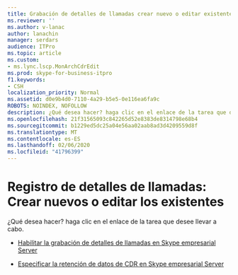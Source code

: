 ```yaml
---
title: Grabación de detalles de llamadas crear nuevo o editar existente
ms.reviewer: ''
ms.author: v-lanac
author: lanachin
manager: serdars
audience: ITPro
ms.topic: article
ms.custom:
- ms.lync.lscp.MonArchCdrEdit
ms.prod: skype-for-business-itpro
f1.keywords:
- CSH
localization_priority: Normal
ms.assetid: d0e9b4d0-7110-4a29-b5e5-0e116ea6fa9c
ROBOTS: NOINDEX, NOFOLLOW
description: ¿Qué desea hacer? haga clic en el enlace de la tarea que desee llevar a cabo.
ms.openlocfilehash: 21f31565093c842265d52e8383de8314798e68b4
ms.sourcegitcommit: b1229ed5dc25a04e56aa02aab8ad3d4209559d8f
ms.translationtype: MT
ms.contentlocale: es-ES
ms.lasthandoff: 02/06/2020
ms.locfileid: "41796399"
---
```

# <a name="call-detail-recording-create-new-or-edit-existing"></a>Registro de detalles de llamadas: Crear nuevos o editar los existentes
 
¿Qué desea hacer? haga clic en el enlace de la tarea que desee llevar a cabo.
  
- [Habilitar la grabación de detalles de llamadas en Skype empresarial Server](../../../manage/health-and-monitoring/enable-cdr.md)
    
- [Especificar la retención de datos de CDR en Skype empresarial Server](../../../manage/health-and-monitoring/specify-retention-of-data.md)
    
 

